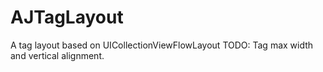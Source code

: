 # AJTagLayout
A tag layout based on UICollectionViewFlowLayout
TODO: Tag max width and vertical alignment.
